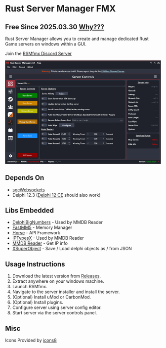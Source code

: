 # Rust Server Manager FMX

## Free Since 2025.03.30 [Why???](https://github.com/AdriaanBoshoff/RSMfmx_v3.1/blob/main/why-free.md)

Rust Server Manager allows you to create and manage dedicated Rust Game servers on windows within a GUI.

Join the [RSMfmx Discord Server](https://discord.gg/HraUQhtUcN)

![Server Controls](media/ServerControls.png)

## Depends On

* [sgcWebsockets](https://www.esegece.com/websockets)
* Delphi 12.3 ([Delphi 12 CE](https://www.embarcadero.com/products/delphi/starter) should also work)

## Libs Embedded

* [DelphiBigNumbers](https://github.com/rvelthuis/DelphiBigNumbers) - Used by MMDB Reader
* [FastMM5](https://github.com/pleriche/FastMM5) - Memory Manager
* [Horse](https://github.com/HashLoad/horse) - API Framework
* [IPTypesX](https://github.com/optinsoft/MMDBReader/blob/master/Source/IPTypesX.pas) - Used by MMDB Reader
* [MMDB Reader](https://github.com/optinsoft/MMDBReader/tree/master) - Get IP info
* [XSuperObject](https://github.com/onryldz/x-superobject) - Save / Load delphi objects as / from JSON

## Usage Instructions

1. Download the latest version from [Releases](https://github.com/AdriaanBoshoff/RSMfmx_v3.1/releases).
2. Extract anywhere on your windows machine.
3. Launch RSMfmx.
4. Navigate to the server installer and install the server.
5. (Optional) Install uMod or CarbonMod.
6. (Optional) Install plugins.
7. Configure server using server config editor.
8. Start server via the server controls panel.

## Misc

Icons Provided by [icons8](https://icons8.com/)
